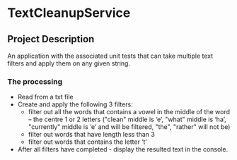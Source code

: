 # TextCleanupService

## Project Description

An application with the associated unit tests that can take multiple text filters and apply them
on any given string.

### The processing
* Read from a txt file
* Create and apply the following 3 filters:
  * filter out all the words that contains a vowel in the middle of the word – the centre 1 or 2 letters
("clean" middle is ‘e’, "what" middle is ‘ha’, "currently" middle is ‘e’ and will be filtered, "the", "rather"
will not be)
  * filter out words that have length less than 3
  * filter out words that contains the letter ‘t’
* After all filters have completed - display the resulted text in the console.